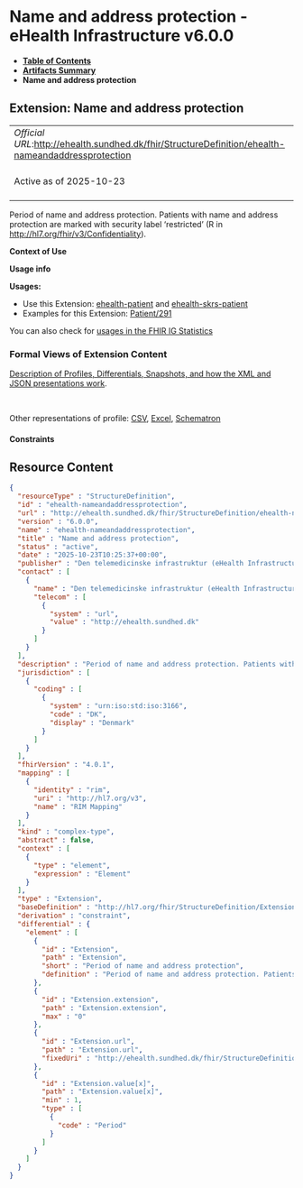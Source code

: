 # Name and address protection - eHealth Infrastructure v6.0.0

* [**Table of Contents**](toc.md)
* [**Artifacts Summary**](artifacts.md)
* **Name and address protection**

## Extension: Name and address protection 

| | |
| :--- | :--- |
| *Official URL*:http://ehealth.sundhed.dk/fhir/StructureDefinition/ehealth-nameandaddressprotection | *Version*:6.0.0 |
| Active as of 2025-10-23 | *Computable Name*:ehealth-nameandaddressprotection |

Period of name and address protection. Patients with name and address protection are marked with security label ‘restricted’ (R in http://hl7.org/fhir/v3/Confidentiality).

**Context of Use**

**Usage info**

**Usages:**

* Use this Extension: [ehealth-patient](StructureDefinition-ehealth-patient.md) and [ehealth-skrs-patient](StructureDefinition-ehealth-skrs-patient.md)
* Examples for this Extension: [Patient/291](Patient-291.md)

You can also check for [usages in the FHIR IG Statistics](https://packages2.fhir.org/xig/dk.ehealth.sundhed.fhir.ig.core|current/StructureDefinition/ehealth-nameandaddressprotection)

### Formal Views of Extension Content

 [Description of Profiles, Differentials, Snapshots, and how the XML and JSON presentations work](http://build.fhir.org/ig/FHIR/ig-guidance/readingIgs.html#structure-definitions). 

 

Other representations of profile: [CSV](StructureDefinition-ehealth-nameandaddressprotection.csv), [Excel](StructureDefinition-ehealth-nameandaddressprotection.xlsx), [Schematron](StructureDefinition-ehealth-nameandaddressprotection.sch) 

#### Constraints



## Resource Content

```json
{
  "resourceType" : "StructureDefinition",
  "id" : "ehealth-nameandaddressprotection",
  "url" : "http://ehealth.sundhed.dk/fhir/StructureDefinition/ehealth-nameandaddressprotection",
  "version" : "6.0.0",
  "name" : "ehealth-nameandaddressprotection",
  "title" : "Name and address protection",
  "status" : "active",
  "date" : "2025-10-23T10:25:37+00:00",
  "publisher" : "Den telemedicinske infrastruktur (eHealth Infrastructure)",
  "contact" : [
    {
      "name" : "Den telemedicinske infrastruktur (eHealth Infrastructure)",
      "telecom" : [
        {
          "system" : "url",
          "value" : "http://ehealth.sundhed.dk"
        }
      ]
    }
  ],
  "description" : "Period of name and address protection. Patients with name and address protection are marked with security label ‘restricted’ (R in http://hl7.org/fhir/v3/Confidentiality).",
  "jurisdiction" : [
    {
      "coding" : [
        {
          "system" : "urn:iso:std:iso:3166",
          "code" : "DK",
          "display" : "Denmark"
        }
      ]
    }
  ],
  "fhirVersion" : "4.0.1",
  "mapping" : [
    {
      "identity" : "rim",
      "uri" : "http://hl7.org/v3",
      "name" : "RIM Mapping"
    }
  ],
  "kind" : "complex-type",
  "abstract" : false,
  "context" : [
    {
      "type" : "element",
      "expression" : "Element"
    }
  ],
  "type" : "Extension",
  "baseDefinition" : "http://hl7.org/fhir/StructureDefinition/Extension",
  "derivation" : "constraint",
  "differential" : {
    "element" : [
      {
        "id" : "Extension",
        "path" : "Extension",
        "short" : "Period of name and address protection",
        "definition" : "Period of name and address protection. Patients with name and address protection are marked with security label ‘restricted’ (R in http://hl7.org/fhir/v3/Confidentiality)."
      },
      {
        "id" : "Extension.extension",
        "path" : "Extension.extension",
        "max" : "0"
      },
      {
        "id" : "Extension.url",
        "path" : "Extension.url",
        "fixedUri" : "http://ehealth.sundhed.dk/fhir/StructureDefinition/ehealth-nameandaddressprotection"
      },
      {
        "id" : "Extension.value[x]",
        "path" : "Extension.value[x]",
        "min" : 1,
        "type" : [
          {
            "code" : "Period"
          }
        ]
      }
    ]
  }
}

```
